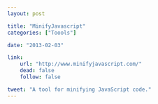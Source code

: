 ```yaml
---
layout: post

title: "MinifyJavascript"
categories: ["Toools"]

date: "2013-02-03"

link:
    url: "http://www.minifyjavascript.com/"
    dead: false
    follow: false

tweet: "A tool for minifying JavaScript code."
---
```

